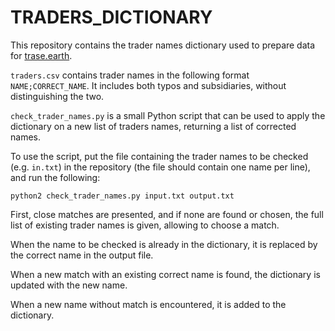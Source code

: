 # TRADERS_DICTIONARY

This repository contains the trader names dictionary used to prepare data for [trase.earth](https://trase.earth).

`traders.csv` contains trader names in the following format `NAME;CORRECT_NAME`. It includes both typos and subsidiaries, without distinguishing the two.

`check_trader_names.py` is a small Python script that can be used to apply the dictionary on a new list of traders names, returning a list of corrected names.

To use the script, put the file containing the trader names to be checked (e.g. `in.txt`) in the repository (the file should contain one name per line), and run the following:

```
python2 check_trader_names.py input.txt output.txt
```

First, close matches are presented, and if none are found or chosen, the full list of existing trader names is given, allowing to choose a match.

When the name to be checked is already in the dictionary, it is replaced by the correct name in the output file.

When a new match with an existing correct name is found, the dictionary is updated with the new name.

When a new name without match is encountered, it is added to the dictionary.